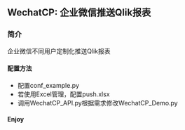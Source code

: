 ## WechatCP: 企业微信推送Qlik报表

### 简介

企业微信不同用户定制化推送Qlik报表

#### 配置方法

- 配置conf_example.py
- 若使用Excel管理，配置push.xlsx
- 调用WechatCP_API.py根据需求修改WechatCP_Demo.py

#### Enjoy